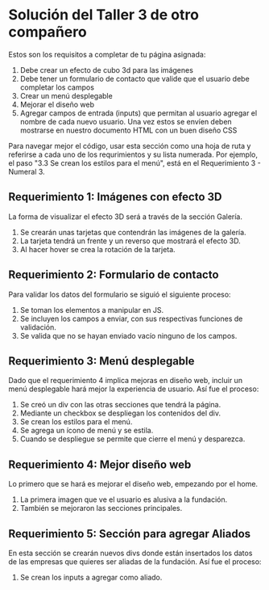 # Solución del Taller 3 de otro compañero

Estos son los requisitos a completar de tu página asignada:

1. Debe crear un efecto de cubo 3d para las imágenes 
2. Debe tener un formulario de contacto que valide que el usuario debe completar los campos
3. Crear un menú desplegable
4. Mejorar el diseño web
5. Agregar campos de entrada (inputs) que permitan al usuario agregar el nombre de cada nuevo usuario. Una vez estos se envíen deben mostrarse en nuestro documento HTML con un buen diseño CSS

Para navegar mejor el código, usar esta sección como una hoja de ruta y referirse a cada uno de los requrimientos y su lista numerada. Por ejemplo, el paso "3.3 Se  crean los estilos para el menú", está en el Requerimiento 3 - Numeral 3. 

## Requerimiento 1: Imágenes con efecto 3D
La forma de visualizar el efecto 3D será a través de la sección Galería.
1. Se crearán unas tarjetas que contendrán las imágenes de la galería.
2. La tarjeta tendrá un frente y un reverso que mostrará el efecto 3D.
3. Al hacer hover se crea la rotación de la tarjeta.

## Requerimiento 2: Formulario de contacto
Para validar los datos del formulario se siguió el siguiente proceso:
1. Se toman los elementos a manipular en JS.
2. Se incluyen los campos a enviar, con sus respectivas funciones de validación.
3. Se valida que no se hayan enviado vacío ninguno de los campos.


## Requerimiento 3: Menú desplegable
Dado que el requerimiento 4 implica mejoras en diseño web, incluir un menú desplegable hará mejor la experiencia de usuario. Así fue el proceso:

1. Se creó un div con las otras secciones que tendrá la página.
2. Mediante un checkbox se despliegan los contenidos del div.
3. Se  crean los estilos para el menú.
4. Se agrega un ícono de menú y se estila. 
5. Cuando se despliegue se permite que cierre el menú y desparezca.

## Requerimiento 4: Mejor diseño web
Lo primero que se hará es mejorar el diseño web, empezando por el home.
1. La primera imagen que ve el usuario es alusiva a la fundación.
2. También se mejoraron las secciones principales.

## Requerimiento 5: Sección para agregar Aliados
En esta sección se crearán nuevos divs donde están insertados los datos de las empresas que quieres ser aliadas de la fundación. Así fue el proceso:
1. Se crean los inputs a agregar como aliado.
